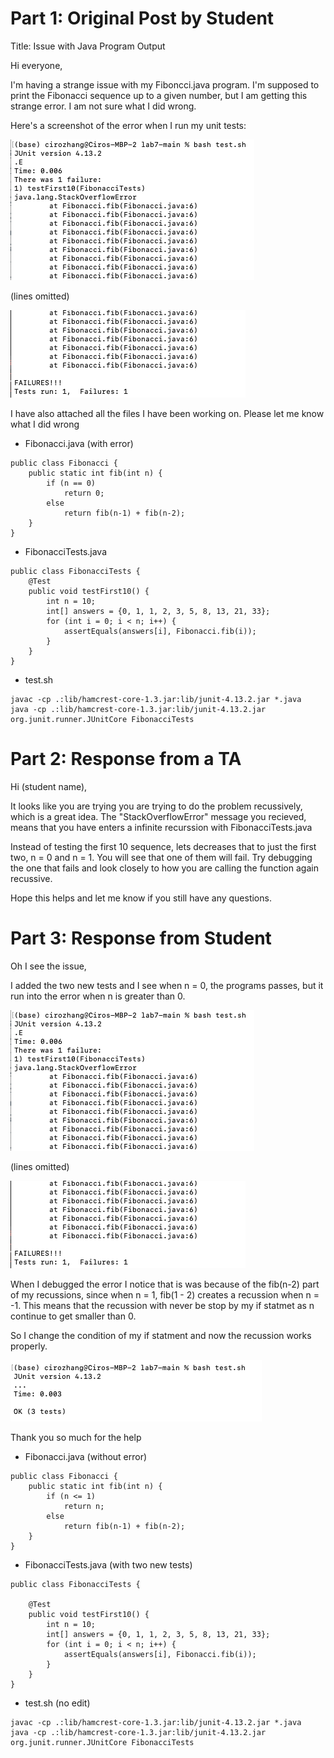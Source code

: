 # Part 1: Original Post by Student

Title: Issue with Java Program Output

Hi everyone,

I'm having a strange issue with my Fiboncci.java program. I'm supposed to print the Fibonacci sequence up to a given number, but I am getting this strange error. I am not sure what I did wrong. 

Here's a screenshot of the error when I run my unit tests:

![Image](error1.png)

(lines omitted) 

![Image](error2.png)

I have also attached all the files I have been working on. Please let me know what I did wrong



* Fibonacci.java (with error)
```
public class Fibonacci {
    public static int fib(int n) {
        if (n == 0)
            return 0;
        else
            return fib(n-1) + fib(n-2);
    }
}
```

* FibonacciTests.java
```
public class FibonacciTests {
    @Test
    public void testFirst10() {
        int n = 10; 
	    int[] answers = {0, 1, 1, 2, 3, 5, 8, 13, 21, 33};
        for (int i = 0; i < n; i++) {
            assertEquals(answers[i], Fibonacci.fib(i));
        }
    }
}
```

* test.sh
```
javac -cp .:lib/hamcrest-core-1.3.jar:lib/junit-4.13.2.jar *.java
java -cp .:lib/hamcrest-core-1.3.jar:lib/junit-4.13.2.jar org.junit.runner.JUnitCore FibonacciTests
```

# Part 2: Response from a TA 

Hi (student name), 

It looks like you are trying you are trying to do the problem recussively, which is a great idea.
The "StackOverflowError" message you recieved, means that you have enters a infinite recurssion with FibonacciTests.java

Instead of testing the first 10 sequence, lets decreases that to just the first two, n = 0 and n = 1. 
You will see that one of them will fail. Try debugging the one that fails and look closely to how you are calling the function again recussive. 

Hope this helps and let me know if you still have any questions. 


# Part 3: Response from Student 

Oh I see the issue,

I added the two new tests and I see when n = 0, the programs passes, but it run into the error when n is greater than 0. 

![Image](error1.png)

(lines omitted) 

![Image](error2.png)

When I debugged the error I notice that is was because of the fib(n-2) part of my recussions, since when n = 1, fib(1 - 2) creates a recussion when n = -1. This means that the recussion with never be stop by my if statmet as n continue to get smaller than 0. 

So I change the condition of my if statment and now the recussion works properly. 

![Image](success.png)

Thank you so much for the help




* Fibonacci.java (without error)
```
public class Fibonacci {
    public static int fib(int n) {
        if (n <= 1)
            return n;
        else
            return fib(n-1) + fib(n-2);
    }
}
```

* FibonacciTests.java (with two new tests) 
```
public class FibonacciTests {

    @Test
    public void testFirst10() {
        int n = 10; 
	    int[] answers = {0, 1, 1, 2, 3, 5, 8, 13, 21, 33};
        for (int i = 0; i < n; i++) {
            assertEquals(answers[i], Fibonacci.fib(i));
        }
    }
}
```

* test.sh (no edit) 
```
javac -cp .:lib/hamcrest-core-1.3.jar:lib/junit-4.13.2.jar *.java
java -cp .:lib/hamcrest-core-1.3.jar:lib/junit-4.13.2.jar org.junit.runner.JUnitCore FibonacciTests
```

